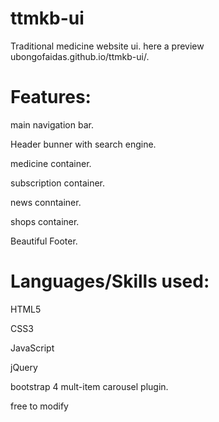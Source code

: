# ttmkb-ui
Traditional medicine website ui. here a preview  ubongofaidas.github.io/ttmkb-ui/. 

# Features:

main navigation bar.

Header bunner with search engine.

medicine container.

subscription container.

news conntainer.

shops container.

Beautiful Footer.


# Languages/Skills used:

HTML5

CSS3

JavaScript

jQuery

bootstrap 4 mult-item carousel plugin.


free to modify
